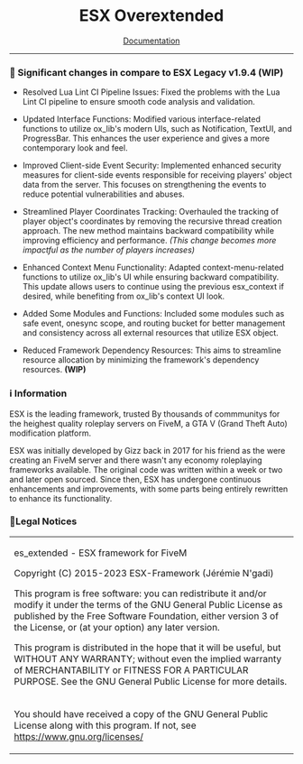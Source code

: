 <h1 align='center'>ESX Overextended</a></h1>
<p align='center'><a href='https://documentation.esx-framework.org/legacy/installation'>Documentation</a></b></h5>

<hr>

### 📝 Significant changes in compare to ESX Legacy v1.9.4 (WIP)
* Resolved Lua Lint CI Pipeline Issues: Fixed the problems with the Lua Lint CI pipeline to ensure smooth code analysis and validation.

* Updated Interface Functions: Modified various interface-related functions to utilize ox_lib's modern UIs, such as Notification, TextUI, and ProgressBar. This enhances the user experience and gives a more contemporary look and feel.

* Improved Client-side Event Security: Implemented enhanced security measures for client-side events responsible for receiving players' object data from the server. This focuses on strengthening the events to reduce potential vulnerabilities and abuses.

* Streamlined Player Coordinates Tracking: Overhauled the tracking of player object's coordinates by removing the recursive thread creation approach. The new method maintains backward compatibility while improving efficiency and performance. *(This change becomes more impactful as the number of players increases)*

* Enhanced Context Menu Functionality: Adapted context-menu-related functions to utilize ox_lib's UI while ensuring backward compatibility. This update allows users to continue using the previous esx_context if desired, while benefiting from ox_lib's context UI look.

* Added Some Modules and Functions: Included some modules such as safe event, onesync scope, and routing bucket for better management and consistency across all external resources that utilize ESX object.

* Reduced Framework Dependency Resources: This aims to streamline resource allocation by minimizing the framework's dependency resources. **(WIP)**


### ℹ Information

ESX is the leading framework, trusted By thousands of commmunitys for the heighest quality roleplay servers on FiveM, a GTA V (Grand Theft Auto) modification platform.

ESX was initially developed by Gizz back in 2017 for his friend as the were creating an FiveM server and there wasn't any economy roleplaying frameworks available. The original code was written within a week or two and later open sourced. Since then, ESX has undergone continuous enhancements and improvements, with some parts being entirely rewritten to enhance its functionality.


### 📌Legal Notices

<table>
<tr>
<td>

es_extended - ESX framework for FiveM

Copyright (C) 2015-2023 ESX-Framework (Jérémie N'gadi)

This program is free software: you can redistribute it and/or modify it under the terms of the GNU General Public License as published by the Free Software Foundation, either version 3 of the License, or (at your option) any later version.

This program is distributed in the hope that it will be useful, but WITHOUT ANY WARRANTY; without even the implied warranty of MERCHANTABILITY or FITNESS FOR A PARTICULAR PURPOSE.
See the GNU General Public License for more details.

</td>
</tr>

<tr>
<td>

You should have received a copy of the GNU General Public License along with this program.
If not, see https://www.gnu.org/licenses/

</td>
</tr>
</table>
